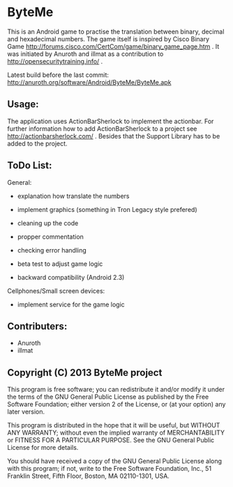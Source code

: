 ByteMe
======
This is an Android game to practise the translation between binary,
decimal and hexadecimal numbers. The game itself is inspired by
Cisco Binary Game http://forums.cisco.com/CertCom/game/binary_game_page.htm .
It was initiated by Anuroth and illmat as a contribution to
http://opensecuritytraining.info/ .

Latest build before the last commit: http://anuroth.org/software/Android/ByteMe/ByteMe.apk

Usage:
------
The application uses ActionBarSherlock to implement the actionbar.
For further information how to add ActionBarSherlock to a project
see http://actionbarsherlock.com/ . 
Besides that the Support Library has to be added to the project.

ToDo List:
----------
General:
* explanation how translate the numbers
* implement graphics (something in Tron Legacy style prefered)
* cleaning up the code
* propper commentation
* checking error handling
* beta test to adjust game logic
		
* backward compatibility (Android 2.3)
		
Cellphones/Small screen devices:
* implement service for the game logic

Contributers:
-------------
* Anuroth
* illmat

Copyright (C) 2013 ByteMe project
---------------------------------

This program is free software; you can redistribute it and/or
modify it under the terms of the GNU General Public License
as published by the Free Software Foundation; either version 2
of the License, or (at your option) any later version.

This program is distributed in the hope that it will be useful,
but WITHOUT ANY WARRANTY; without even the implied warranty of
MERCHANTABILITY or FITNESS FOR A PARTICULAR PURPOSE.  See the
GNU General Public License for more details.

You should have received a copy of the GNU General Public License
along with this program; if not, write to the Free Software
Foundation, Inc., 51 Franklin Street, Fifth Floor, Boston, MA  02110-1301, USA.


